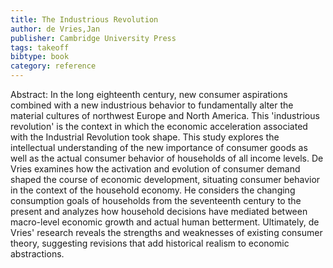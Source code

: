 ```yaml
---
title: The Industrious Revolution
author: de Vries,Jan
publisher: Cambridge University Press
tags: takeoff
bibtype: book
category: reference
---
```

Abstract: In the long eighteenth century, new consumer aspirations combined with a new industrious behavior to fundamentally alter the material cultures of northwest Europe and North America. This 'industrious revolution' is the context in which the economic acceleration associated with the Industrial Revolution took shape. This study explores the intellectual understanding of the new importance of consumer goods as well as the actual consumer behavior of households of all income levels. De Vries examines how the activation and evolution of consumer demand shaped the course of economic development, situating consumer behavior in the context of the household economy. He considers the changing consumption goals of households from the seventeenth century to the present and analyzes how household decisions have mediated between macro-level economic growth and actual human betterment. Ultimately, de Vries' research reveals the strengths and weaknesses of existing consumer theory, suggesting revisions that add historical realism to economic abstractions.
